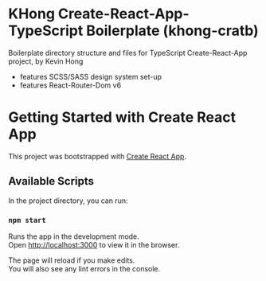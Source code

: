 # KHong Create-React-App-TypeScript Boilerplate (khong-cratb)
Boilerplate directory structure and files for TypeScript Create-React-App project, by Kevin Hong
- features SCSS/SASS design system set-up
- features React-Router-Dom v6
# Getting Started with Create React App

This project was bootstrapped with [Create React App](https://github.com/facebook/create-react-app).

## Available Scripts

In the project directory, you can run:

### `npm start`

Runs the app in the development mode.\
Open [http://localhost:3000](http://localhost:3000) to view it in the browser.

The page will reload if you make edits.\
You will also see any lint errors in the console.
